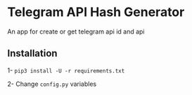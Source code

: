 # Telegram API Hash Generator

An app for create or get telegram api id and api

## Installation

1-
```pip3 install -U -r requirements.txt```

2-
Change ```config.py``` variables
